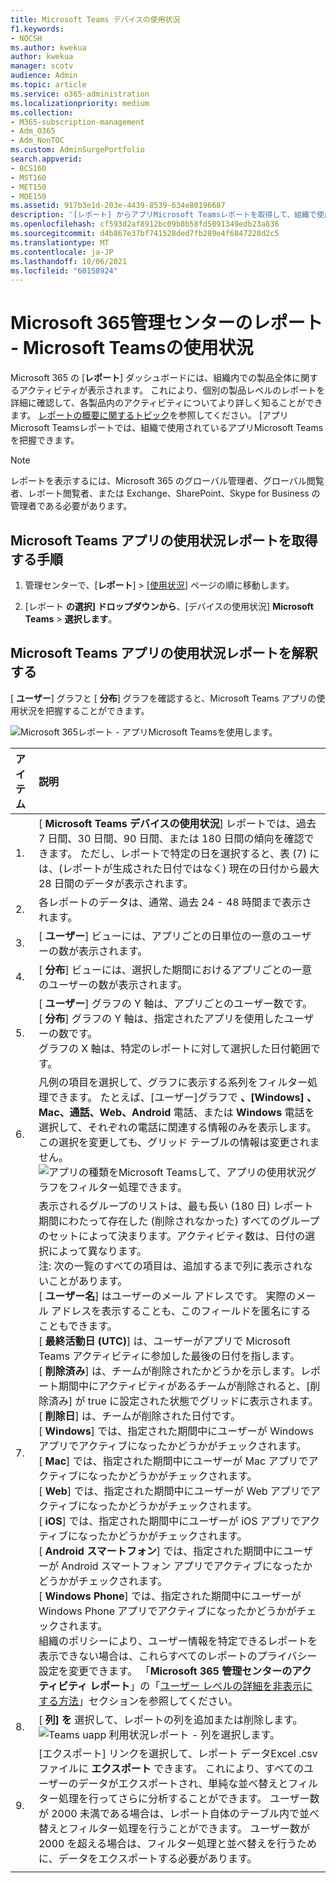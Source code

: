 ```yaml
---
title: Microsoft Teams デバイスの使用状況
f1.keywords:
- NOCSH
ms.author: kwekua
author: kwekua
manager: scotv
audience: Admin
ms.topic: article
ms.service: o365-administration
ms.localizationpriority: medium
ms.collection:
- M365-subscription-management
- Adm_O365
- Adm_NonTOC
ms.custom: AdminSurgePortfolio
search.appverid:
- BCS160
- MST160
- MET150
- MOE150
ms.assetid: 917b3e1d-203e-4439-8539-634e80196687
description: '[レポート] からアプリMicrosoft Teamsレポートを取得して、組織で使用Microsoft Teamsアプリに関するMicrosoft 365します。'
ms.openlocfilehash: cf593d2af8912bc09b8b58fd5091349edb23a836
ms.sourcegitcommit: d4b867e37bf741528ded7fb289e4f6847228d2c5
ms.translationtype: MT
ms.contentlocale: ja-JP
ms.lasthandoff: 10/06/2021
ms.locfileid: "60158924"
---
```

# <a name="microsoft-365-reports-in-the-admin-center---microsoft-teams-device-usage"></a>Microsoft 365管理センターのレポート - Microsoft Teamsの使用状況

Microsoft 365 の [**レポート**] ダッシュボードには、組織内での製品全体に関するアクティビティが表示されます。 これにより、個別の製品レベルのレポートを詳細に確認して、各製品内のアクティビティについてより詳しく知ることができます。 [レポートの概要に関するトピック](activity-reports.md)を参照してください。 [アプリMicrosoft Teamsレポートでは、組織で使用されているアプリMicrosoft Teamsを把握できます。
  
> [!NOTE]
> レポートを表示するには、Microsoft 365 のグローバル管理者、グローバル閲覧者、レポート閲覧者、または Exchange、SharePoint、Skype for Business の管理者である必要があります。  
 
## <a name="how-to-get-to-the-microsoft-teams-app-usage-report"></a>Microsoft Teams アプリの使用状況レポートを取得する手順

1. 管理センターで、[**レポート**] \> [<a href="https://go.microsoft.com/fwlink/p/?linkid=2074756" target="_blank">使用状況</a>] ページの順に移動します。

    
2. [レポート **の選択] ドロップダウンから**、[デバイスの使用状況] **Microsoft Teams** \> **選択します**。
  
## <a name="interpret-the-microsoft-teams-app-usage-report"></a>Microsoft Teams アプリの使用状況レポートを解釈する

[ **ユーザー**] グラフと [ **分布**] グラフを確認すると、Microsoft Teams アプリの使用状況を把握することができます。 
  
![Microsoft 365レポート - アプリMicrosoft Teamsを使用します。](../../media/de35c4de-76b4-4109-a806-66774665499b.png)
  
|アイテム|説明|
|:-----|:-----|
|1.  <br/> |[ **Microsoft Teams デバイスの使用状況**] レポートでは、過去 7 日間、30 日間、90 日間、または 180 日間の傾向を確認できます。 ただし、レポートで特定の日を選択すると、表 (7) には、(レポートが生成された日付ではなく) 現在の日付から最大 28 日間のデータが表示されます。  <br/> |
|2.  <br/> |各レポートのデータは、通常、過去 24 - 48 時間まで表示されます。  <br/> |
|3.  <br/> |[ **ユーザー**] ビューには、アプリごとの日単位の一意のユーザーの数が表示されます。  <br/> |
|4.  <br/> |[ **分布**] ビューには、選択した期間におけるアプリごとの一意のユーザーの数が表示されます。  <br/> |
|5.  <br/> | [ **ユーザー**] グラフの Y 軸は、アプリごとのユーザー数です。  <br/>  [ **分布**] グラフの Y 軸は、指定されたアプリを使用したユーザーの数です。  <br/>  グラフの X 軸は、特定のレポートに対して選択した日付範囲です。  <br/> |
|6.  <br/> |凡例の項目を選択して、グラフに表示する系列をフィルター処理できます。 たとえば、[ユーザー]グラフで **、[Windows]** **、Mac、****通話****、Web、Android** 電話、または **Windows** 電話を選択して、それぞれの電話に関連する情報のみを表示します。 この選択を変更しても、グリッド テーブルの情報は変更されません。  <br/> ![アプリの種類をMicrosoft Teamsして、アプリの使用状況グラフをフィルター処理できます。](../../media/64ee1cb1-ca80-4964-8234-7fc671135c3d.png)|
|7.  <br/> | 表示されるグループのリストは、最も長い (180 日) レポート期間にわたって存在した (削除されなかった) すべてのグループのセットによって決まります。アクティビティ数は、日付の選択によって異なります。  <br/> 注: 次の一覧のすべての項目は、追加するまで列に表示されないことがあります。<br/> [ **ユーザー名**] はユーザーのメール アドレスです。 実際のメール アドレスを表示することも、このフィールドを匿名にすることもできます。  <br/> [ **最終活動日 (UTC)**] は、ユーザーがアプリで Microsoft Teams アクティビティに参加した最後の日付を指します。  <br/> [ **削除済み**] は、チームが削除されたかどうかを示します。レポート期間中にアクティビティがあるチームが削除されると、[削除済み] が true に設定された状態でグリッドに表示されます。  <br/> [ **削除日**] は、チームが削除された日付です。  <br/> [ **Windows**] では、指定された期間中にユーザーが Windows アプリでアクティブになったかどうかがチェックされます。  <br/> [ **Mac**] では、指定された期間中にユーザーが Mac アプリでアクティブになったかどうかがチェックされます。  <br/> [ **Web**] では、指定された期間中にユーザーが Web アプリでアクティブになったかどうかがチェックされます。  <br/> [ **iOS**] では、指定された期間中にユーザーが iOS アプリでアクティブになったかどうかがチェックされます。  <br/> [ **Android スマートフォン**] では、指定された期間中にユーザーが Android スマートフォン アプリでアクティブになったかどうかがチェックされます。  <br/> [ **Windows Phone**] では、指定された期間中にユーザーが Windows Phone アプリでアクティブになったかどうかがチェックされます。  <br/>  組織のポリシーにより、ユーザー情報を特定できるレポートを表示できない場合は、これらすべてのレポートのプライバシー設定を変更できます。 「**Microsoft 365 管理センターのアクティビティ レポート**」の「[ユーザー レベルの詳細を非表示にする方法](activity-reports.md)」セクションを参照してください。  <br/> |
|8.  <br/> |[ **列] を** 選択して、レポートの列を追加または削除します。  <br/> ![Teams uapp 利用状況レポート - 列を選択します。](../../media/333f3077-696d-4829-b0a7-1046b3822222.png)|
|9.  <br/> |[エクスポート] リンクを選択して、レポート データExcel .csvファイルに **エクスポート** できます。 これにより、すべてのユーザーのデータがエクスポートされ、単純な並べ替えとフィルター処理を行ってさらに分析することができます。 ユーザー数が 2000 未満である場合は、レポート自体のテーブル内で並べ替えとフィルター処理を行うことができます。 ユーザー数が 2000 を超える場合は、フィルター処理と並べ替えを行うために、データをエクスポートする必要があります。  <br/> |
|||
   
  

